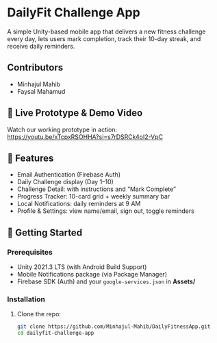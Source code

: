 ﻿# DailyFit Challenge App

A simple Unity-based mobile app that delivers a new fitness challenge every day, lets users mark completion, track their 10-day streak, and receive daily reminders.

## Contributors
- Minhajul Mahib
- Faysal Mahamud

## 🔗 Live Prototype & Demo Video

Watch our working prototype in action:  
https://youtu.be/xTcpxRSOHHA?si=s7rDSRCk4oI2-VpC


## 🎯 Features

- Email Authentication (Firebase Auth)  
- Daily Challenge display (Day 1–10)  
- Challenge Detail: with instructions and “Mark Complete”  
- Progress Tracker: 10-card grid + weekly summary bar  
- Local Notifications: daily reminders at 9 AM  
- Profile & Settings: view name/email, sign out, toggle reminders  


## 🚀 Getting Started

### Prerequisites

- Unity 2021.3 LTS (with Android Build Support)  
- Mobile Notifications package (via Package Manager)  
- Firebase SDK (Auth) and your `google-services.json` in **Assets/**  

### Installation

1. Clone the repo:  
   ```bash
   git clone https://github.com/Minhajul-Mahib/DailyFitnessApp.git
   cd dailyfit-challenge-app
